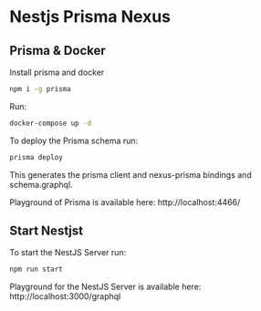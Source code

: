 # Nestjs Prisma Nexus

## Prisma & Docker
Install prisma and docker

```bash
npm i -g prisma
```

Run: 
```bash
docker-compose up -d
```

To deploy the Prisma schema run:

```bash
prisma deploy
```

This generates the prisma client and nexus-prisma bindings and schema.graphql.

Playground of Prisma is available here: http://localhost:4466/

## Start Nestjst
To start the NestJS Server run:

```bash
npm run start
```

Playground for the NestJS Server is available here: http://localhost:3000/graphql